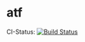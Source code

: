 # atf
CI-Status: [![Build Status](https://travis-ci.org/ipa-fmw/atf.svg)](https://travis-ci.org/ipa-fmw/atf)
